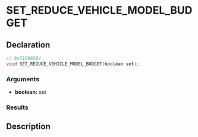 # SET_REDUCE_VEHICLE_MODEL_BUDGET

## Declaration
```cpp
// 0x71F965B4
void SET_REDUCE_VEHICLE_MODEL_BUDGET(boolean set);
```

### Arguments
- **boolean:** set

### Results

## Description
